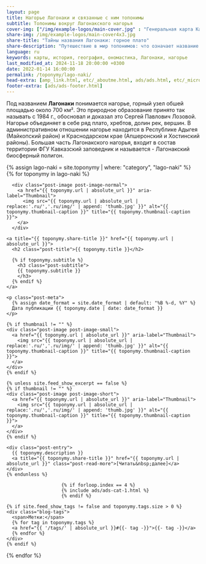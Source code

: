 ```yaml
---
layout: page
title: Нагорье Лагонаки и связанные с ним топонимы
subtitle: Топонимы вокруг Лагонакского нагорья
cover-img: ["/img/example-logos/main-cover.jpg" : "Генеральная карта Кавказского края, изданная в 1858 г."]
share-img: /img/example-logos/main-cover4x3.jpg
share-title: "Тайны названия Лагонаки: горное плато"
share-description: "Путешествие в мир топонимов: что означает название «Лагонаки»? Откройте для себя жемчужину Западного Кавказа."
language: ru
keywords: карты, история, география, ономастика, Лагонаки, нагорье
last_modified_at: 2024-11-18 20:00:00 +0300
date: 2022-01-14 16:00:00
permalink: /toponymy/lago-naki/
head-extra: [amp_link.html, etc/_aboutme.html, ads/ads.html, etc/_micro_lago-naki.html]
footer-extra: [ads/ads-footer.html]
---
```

Под названием **Лагонаки** понимается нагорье, горный узел обшей площадью около 700 км². Это природное образование принято так называть с 1984 г., обосновал и доказал это Сергей Павлович Лозовой. Нагорье объединяет в себе ряд плато, хребтов, долин рек, вершин. В административном отношении нагорье находится в Республике Адыгея (Майкопский район) и Краснодарском крае (Апшеронский и Хостинский районы). Большая часть Лагонакского нагорья, входит в состав территории ФГУ Кавказский заповедник и называется - Лагонакский биосферный полигон.

<div class="posts-list">
  {% assign lago-naki = site.toponymy | where: "category", "lago-naki" %}
  {% for toponymy in lago-naki %}
  <article class="post-preview">

  <!--    {%- capture thumbnail -%}
        {% if toponymy.thumbnail-img %}
          {{ toponymy.thumbnail-img }}
        {% elsif toponymy.cover-img %}
          {% if toponymy.cover-img.first %}
            {{ toponymy.cover-img[0].first.first }}
          {% else %}
            {{ toponymy.cover-img }}
          {% endif %}
        {% else %}
        {% endif %}
      {% endcapture %}
      {% assign thumbnail=thumbnail | strip %}

      {% if site.feed_show_excerpt == false %}
      {% if thumbnail != "" %} -->
      <div class="post-image post-image-normal">
        <a href="{{ toponymy.url | absolute_url }}" aria-label="Thumbnail">
          <img src="{{ toponymy.url | absolute_url | replace:'.ru/','.ru/img/' | append: 'thumb.jpg' }}" alt="{{ toponymy.thumbnail-caption }}" title="{{ toponymy.thumbnail-caption }}">
        </a>
      </div>
  <!--    {% endif %}
      {% endif %} -->

    <a title="{{ toponymy.share-title }}" href="{{ toponymy.url | absolute_url }}">
      <h2 class="post-title">{{ toponymy.title }}</h2>

      {% if toponymy.subtitle %}
        <h3 class="post-subtitle">
        {{ toponymy.subtitle }}
        </h3>
      {% endif %}
    </a>

    <p class="post-meta">
      {% assign date_format = site.date_format | default: "%B %-d, %Y" %}
      Дата публикации {{ toponymy.date | date: date_format }}
    </p>

    {% if thumbnail != "" %}
    <div class="post-image post-image-small">
      <a href="{{ toponymy.url | absolute_url }}" aria-label="Thumbnail">
        <img src="{{ toponymy.url | absolute_url | replace:'.ru/','.ru/img/' | append: 'thumb.jpg' }}" alt="{{ toponymy.thumbnail-caption }}" title="{{ toponymy.thumbnail-caption }}">
      </a>
    </div>
    {% endif %}

    {% unless site.feed_show_excerpt == false %}
    {% if thumbnail != "" %}
    <div class="post-image post-image-short">
      <a href="{{ toponymy.url | absolute_url }}" aria-label="Thumbnail">
        <img src="{{ toponymy.url | absolute_url | replace:'.ru/','.ru/img/' | append: 'thumb.jpg' }}" alt="{{ toponymy.thumbnail-caption }}" title="{{ toponymy.thumbnail-caption }}">
      </a>
    </div>
    {% endif %}

    <div class="post-entry">
      {{ toponymy.description }}
      <a title="{{ toponymy.share-title }}" href="{{ toponymy.url | absolute_url }}" class="post-read-more">[Читать&nbsp;далее]</a>
    </div>
    {% endunless %}

                        {% if forloop.index == 4 %}
                        {% include ads/ads-cat-1.html %}
                        {% endif %}

    {% if site.feed_show_tags != false and toponymy.tags.size > 0 %}
    <div class="blog-tags">
      <span>Метки:</span>
      {% for tag in toponymy.tags %}
      <a href="{{ '/tags/' | absolute_url }}#{{- tag -}}">{{- tag -}}</a>
      {% endfor %}
    </div>
    {% endif %}

   </article>
  {% endfor %}
</div>
